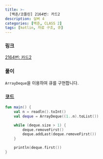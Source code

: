 ```yaml
---
title: >-
  [백준/코틀린] 2164번: 카드2
description: 실버 4
categories: [백준, CLASS 2]
tags: [kotlin, 자료 구조, 큐]
---
```


### 링크
[2164번: 카드2](https://www.acmicpc.net/problem/2164)

### 풀이
`ArrayDeque`을 이용하여 큐를 구현합니다.

### 코드
```kotlin
fun main() {
    val n = readln().toInt()
    val deque = ArrayDeque((1..n).toList())

    while (deque.size > 1) {
        deque.removeFirst()
        deque.addLast(deque.removeFirst())
    }

    println(deque.first())
}

```
